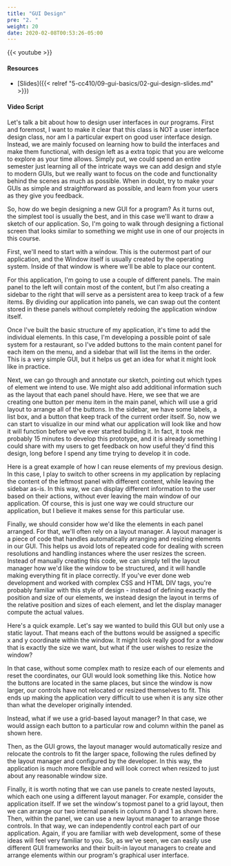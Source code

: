 ```yaml
---
title: "GUI Design"
pre: "2. "
weight: 20
date: 2020-02-08T00:53:26-05:00
---
```


{{< youtube  >}}

#### Resources

* [Slides]({{< relref "5-cc410/09-gui-basics/02-gui-design-slides.md" >}})

#### Video Script

Let's talk a bit about how to design user interfaces in our programs. First and foremost, I want to make it clear that this class is NOT a user interface design class, nor am I a particular expert on good user interface design. Instead, we are mainly focused on learning how to build the interfaces and make them functional, with design left as a extra topic that you are welcome to explore as your time allows. Simply put, we could spend an entire semester just learning all of the intricate ways we can add design and style to modern GUIs, but we really want to focus on the code and functionality behind the scenes as much as possible. When in doubt, try to make your GUIs as simple and straightforward as possible, and learn from your users as they give you feedback. 

So, how do we begin designing a new GUI for a program? As it turns out, the simplest tool is usually the best, and in this case we'll want to draw a sketch of our application. So, I'm going to walk through designing a fictional screen that looks similar to something we might use in one of our projects in this course. 

First, we'll need to start with a window. This is the outermost part of our application, and the Window itself is usually created by the operating system. Inside of that window is where we'll be able to place our content.

For this application, I'm going to use a couple of different panels. The main panel to the left will contain most of the content, but I'm also creating a sidebar to the right that will serve as a persistent area to keep track of a few items. By dividing our application into panels, we can swap out the content stored in these panels without completely redoing the application window itself. 

Once I've built the basic structure of my application, it's time to add the individual elements. In this case, I'm developing a possible point of sale system for a restaurant, so I've added buttons to the main content panel for each item on the menu, and a sidebar that will list the items in the order. This is a very simple GUI, but it helps us get an idea for what it might look like in practice.

Next, we can go through and annotate our sketch, pointing out which types of element we intend to use. We might also add additional information such as the layout that each panel should have. Here, we see that we are creating one button per menu item in the main panel, which will use a grid layout to arrange all of the buttons. In the sidebar, we have some labels, a list box, and a button that keep track of the current order itself. So, now we can start to visualize in our mind what our application will look like and how it will function before we've ever started building it. In fact, it took me probably 15 minutes to develop this prototype, and it is already something I could share with my users to get feedback on how useful they'd find this design, long before I spend any time trying to develop it in code.

Here is a great example of how I can reuse elements of my previous design. In this case, I play to switch to other screens in my application by replacing the content of the leftmost panel with different content, while leaving the sidebar as-is. In this way, we can display different information to the user based on their actions, without ever leaving the main window of our application. Of course, this is just one way we could structure our application, but I believe it makes sense for this particular use.

Finally, we should consider how we'd like the elements in each panel arranged. For that, we'll often rely on a layout manager. A layout manager is a piece of code that handles automatically arranging and resizing elements in our GUI. This helps us avoid lots of repeated code for dealing with screen resolutions and handling instances where the user resizes the screen. Instead of manually creating this code, we can simply tell the layout manager how we'd like the window to be structured, and it will handle making everything fit in place correctly. If you've ever done web development and worked with complex CSS and HTML DIV tags, you're probably familiar with this style of design - instead of defining exactly the position and size of our elements, we instead design the layout in terms of the relative position and sizes of each element, and let the display manager compute the actual values.

Here's a quick example. Let's say we wanted to build this GUI but only use a static layout. That means each of the buttons would be assigned a specific x and y coordinate within the window. It might look really good for a window that is exactly the size we want, but what if the user wishes to resize the window?

In that case, without some complex math to resize each of our elements and reset the coordinates, our GUI would look something like this. Notice how the buttons are located in the same places, but since the window is now larger, our controls have not relocated or resized themselves to fit. This ends up making the application very difficult to use when it is any size other than what the developer originally intended.

Instead, what if we use a grid-based layout manager? In that case, we would assign each button to a particular row and column within the panel as shown here. 

Then, as the GUI grows, the layout manager would automatically resize and relocate the controls to fit the larger space, following the rules defined by the layout manager and configured by the developer. In this way, the application is much more flexible and will look correct when resized to just about any reasonable window size. 

Finally, it is worth noting that we can use panels to create nested layouts, which each one using a different layout manager. For example, consider the application itself. If we set the window's topmost panel to a grid layout, then we can arrange our two internal panels in columns 0 and 1 as shown here. Then, within the panel, we can use a new layout manager to arrange those controls. In that way, we can independently control each part of our application. Again, if you are familiar with web development, some of these ideas will feel very familiar to you. So, as we've seen, we can easily use different GUI frameworks and their built-in layout managers to create and arrange elements within our program's graphical user interface. 

